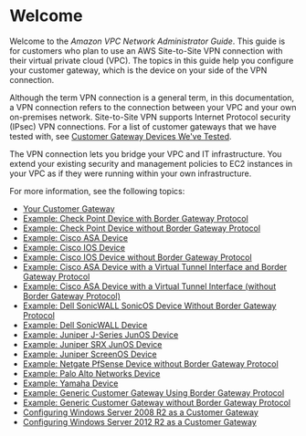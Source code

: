 # Welcome<a name="Welcome"></a>

Welcome to the *Amazon VPC Network Administrator Guide*\. This guide is for customers who plan to use an AWS Site\-to\-Site VPN connection with their virtual private cloud \(VPC\)\. The topics in this guide help you configure your customer gateway, which is the device on your side of the VPN connection\. 

Although the term VPN connection is a general term, in this documentation, a VPN connection refers to the connection between your VPC and your own on\-premises network\. Site\-to\-Site VPN supports Internet Protocol security \(IPsec\) VPN connections\. For a list of customer gateways that we have tested with, see [Customer Gateway Devices We've Tested](Introduction.md#DevicesTested)\.

The VPN connection lets you bridge your VPC and IT infrastructure\. You extend your existing security and management policies to EC2 instances in your VPC as if they were running within your own infrastructure\. 

For more information, see the following topics:
+ [Your Customer Gateway](Introduction.md)
+ [Example: Check Point Device with Border Gateway Protocol](check-point-bgp.md)
+ [Example: Check Point Device without Border Gateway Protocol](check-point-NoBGP.md)
+ [Example: Cisco ASA Device](Cisco_ASA.md)
+ [Example: Cisco IOS Device](Cisco.md)
+ [Example: Cisco IOS Device without Border Gateway Protocol](Cisco_NoBGP.md)
+ [Example: Cisco ASA Device with a Virtual Tunnel Interface and Border Gateway Protocol](cisco-asa-vti-bgp.md)
+ [Example: Cisco ASA Device with a Virtual Tunnel Interface \(without Border Gateway Protocol\)](cisco-asa-vti-no-bgp.md)
+ [Example: Dell SonicWALL SonicOS Device Without Border Gateway Protocol](sonicwall-static.md)
+ [Example: Dell SonicWALL Device](sonicwall-bgp.md)
+ [Example: Juniper J\-Series JunOS Device](Juniper.md)
+ [Example: Juniper SRX JunOS Device](juniper-srx.md)
+ [Example: Juniper ScreenOS Device](Juniper-with-screenos.md)
+ [Example: Netgate PfSense Device without Border Gateway Protocol](pfsense-no-bgp.md)
+ [Example: Palo Alto Networks Device](palo-alto.md)
+ [Example: Yamaha Device](Yamaha.md)
+ [Example: Generic Customer Gateway Using Border Gateway Protocol](GenericConfig.md)
+ [Example: Generic Customer Gateway without Border Gateway Protocol](GenericConfigNoBGP.md)
+ [Configuring Windows Server 2008 R2 as a Customer Gateway](CustomerGateway-Windows.md)
+ [Configuring Windows Server 2012 R2 as a Customer Gateway](customer-gateway-windows-2012.md)